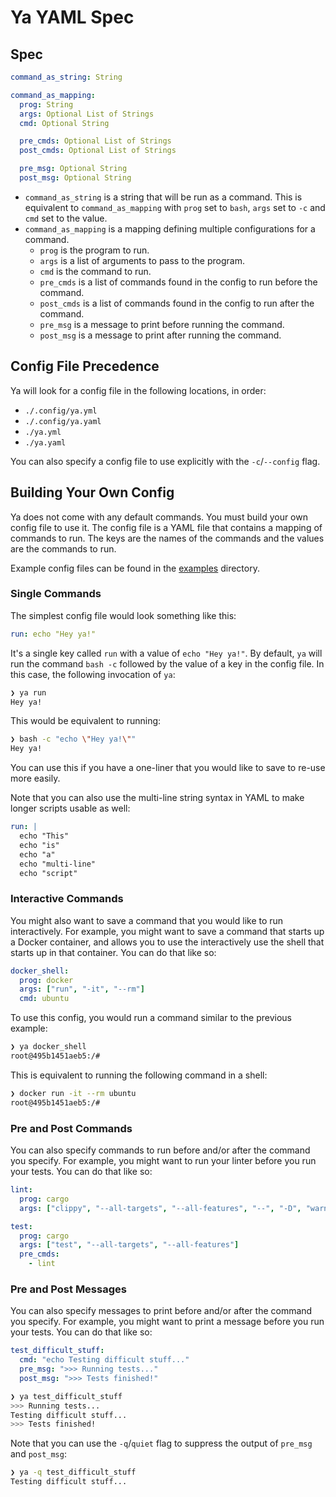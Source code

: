 # Ya YAML Spec

## Spec

```yml
command_as_string: String

command_as_mapping:
  prog: String
  args: Optional List of Strings
  cmd: Optional String

  pre_cmds: Optional List of Strings
  post_cmds: Optional List of Strings

  pre_msg: Optional String
  post_msg: Optional String
```

- `command_as_string` is a string that will be run as a command. This is equivalent to `command_as_mapping` with `prog` set to `bash`, `args` set to `-c` and `cmd` set to the value.
- `command_as_mapping` is a mapping defining multiple configurations for a command.
  - `prog` is the program to run.
  - `args` is a list of arguments to pass to the program.
  - `cmd` is the command to run.
  - `pre_cmds` is a list of commands found in the config to run before the command.
  - `post_cmds` is a list of commands found in the config to run after the command.
  - `pre_msg` is a message to print before running the command.
  - `post_msg` is a message to print after running the command.

## Config File Precedence

Ya will look for a config file in the following locations, in order:

- `./.config/ya.yml`
- `./.config/ya.yaml`
- `./ya.yml`
- `./ya.yaml`

You can also specify a config file to use explicitly with the `-c`/`--config` flag.

## Building Your Own Config

Ya does not come with any default commands. You must build your own config file to use it. The config file is a YAML file that contains a mapping of commands to run. The keys are the names of the commands and the values are the commands to run.

Example config files can be found in the [examples](/examples) directory.

### Single Commands

The simplest config file would look something like this:

```yml
run: echo "Hey ya!"
```

It's a single key called `run` with a value of `echo "Hey ya!"`. By default, `ya` will run the command `bash -c` followed by the value of a key in the config file. In this case, the following invocation of `ya`:

```bash
❯ ya run
Hey ya!
```

This would be equivalent to running:

```bash
❯ bash -c "echo \"Hey ya!\""
Hey ya!
```

You can use this if you have a one-liner that you would like to save to re-use more easily.

Note that you can also use the multi-line string syntax in YAML to make longer scripts usable as well:

```yml
run: |
  echo "This"
  echo "is"
  echo "a"
  echo "multi-line"
  echo "script"
```

### Interactive Commands

You might also want to save a command that you would like to run interactively. For example, you might want to save a command that starts up a Docker container, and allows you to use the interactively use the shell that starts up in that container. You can do that like so:

```yml
docker_shell:
  prog: docker
  args: ["run", "-it", "--rm"]
  cmd: ubuntu
```

To use this config, you would run a command similar to the previous example:

```bash
❯ ya docker_shell
root@495b1451aeb5:/#
```

This is equivalent to running the following command in a shell:

```bash
❯ docker run -it --rm ubuntu
root@495b1451aeb5:/#
```

### Pre and Post Commands

You can also specify commands to run before and/or after the command you specify. For example, you might want to run your linter before you run your tests. You can do that like so:

```yml
lint:
  prog: cargo
  args: ["clippy", "--all-targets", "--all-features", "--", "-D", "warnings"]

test:
  prog: cargo
  args: ["test", "--all-targets", "--all-features"]
  pre_cmds:
    - lint
```

### Pre and Post Messages

You can also specify messages to print before and/or after the command you specify. For example, you might want to print a message before you run your tests. You can do that like so:

```yml
test_difficult_stuff:
  cmd: "echo Testing difficult stuff..."
  pre_msg: ">>> Running tests..."
  post_msg: ">>> Tests finished!"
```

```bash
❯ ya test_difficult_stuff
>>> Running tests...
Testing difficult stuff...
>>> Tests finished!
```

Note that you can use the `-q`/`quiet` flag to suppress the output of `pre_msg` and `post_msg`:

```bash
❯ ya -q test_difficult_stuff
Testing difficult stuff...
```
